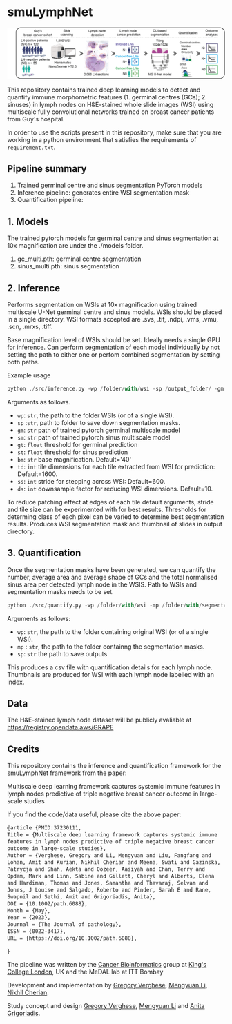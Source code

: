 # smuLymphNet

![](smuLymphNet.png)

This repository contains trained deep learning models to detect and quantify immune morphometric features (1. germinal centres (GCs); 2. sinuses) in lymph nodes on H&E-stained whole slide images (WSI) using multiscale fully convolutional networks trained on  breast cancer patients from Guy's hospital.

In order to use the scripts present in this repository, make sure that you are working in a python environment that satisfies the requirements of
`requirement.txt`.

## Pipeline summary 

1. Trained germinal centre and sinus segmentation PyTorch models
2. Inference pipeline: generates entire WSI segmentation mask
3. Quantification pipeline:


## 1. Models

The trained pytorch models for germinal centre and sinus segmentation at 10x magnification are under the ./models folder.

1. gc_multi.pth: germinal centre segmentation
2. sinus_multi.pth: sinus segmentation

## 2. Inference

Performs segmentation on WSIs at 10x magnification using trained multiscale U-Net germinal centre and sinus models. WSIs should be placed in a single directory. WSI formats accepted are .svs, .tif, .ndpi, .vms, .vmu, .scn, .mrxs, .tiff.

Base magnification level of WSIs should be set. Ideally needs a single GPU for inference. Can perform segmentation of each model individually by not setting the path to either one or perfom combined segmentation by setting both paths.

Example usage

```python
python ./src/inference.py -wp /folder/with/wsi -sp /output_folder/ -gm /models/gc_multi.pth -sm /models/sinus_multi.pth
```

Arguments as follows.

* `wp`: `str`, the path to the folder WSIs (or of a single WSI).
* `sp` :`str`, path to folder to save down segmentation masks.
* `gm`: `str` path of trained pytorch germinal multiscale model
* `sm`: `str` path of trained pytorch sinus multiscale model
* `gt`: `float` threshold for germinal prediction
* `st`: `float` threshold for sinus prediction
* `bm`: `str` base magnification. Default='40'
* `td`: `int` tile dimensions for each tile extracted from WSI for prediction: Default=1600.
* `ss`: `int` stride for stepping across WSI: Default=600.
* `ds`: `int` downsample factor for reducing WSI dimensions. Default=10.

To reduce patching effect at edges of each tile default arguments, stride and tile size can be experimented with for best results. Thresholds for determing class of each pixel can be varied to determine best segmentation results. Produces WSI segmentation mask and thumbnail of slides in output directory. 

## 3. Quantification

Once the segmentation masks have been generated, we can quantify the number, average area and average shape of GCs and the total normalised sinus area per detected lymph node in the WSIS. Path to WSIs and segmentation masks needs to be set.

```python
python ./src/quantify.py -wp /folder/with/wsi -mp /folder/with/segmentation_masks -sp /folder/to_save_output
```
 Arguments as follows:

* `wp`: `str`, the path to the folder containing original WSI (or of a single WSI).
* `mp` : `str`, the path to the folder containng the segmentation masks.
* `sp`: `str` the path to save outputs

This produces a csv file with quantification details for each lymph node. Thumbnails are produced for WSI with each lymph node labelled with an index.

## Data

The H&E-stained lymph node dataset will be publicly avaliable at https://registry.opendata.aws/GRAPE

## Credits

This repository contains the inference and quantification framework for the smuLymphNet framework from the paper:

Multiscale deep learning framework captures systemic immune features in lymph nodes predictive of triple negative breast cancer outcome in large-scale studies

If you find the code/data useful, please cite the above paper:

    @article {PMID:37230111,
	Title = {Multiscale deep learning framework captures systemic immune features in lymph nodes predictive of triple negative breast cancer outcome in large-scale studies},
	Author = {Verghese, Gregory and Li, Mengyuan and Liu, Fangfang and Lohan, Amit and Kurian, Nikhil Cherian and Meena, Swati and Gazinska, Patrycja and Shah, Aekta and Oozeer, Aasiyah and Chan, Terry and Opdam, Mark and Linn, Sabine and Gillett, Cheryl and Alberts, Elena and Hardiman, Thomas and Jones, Samantha and Thavaraj, Selvam and Jones, J Louise and Salgado, Roberto and Pinder, Sarah E and Rane, Swapnil and Sethi, Amit and Grigoriadis, Anita},
	DOI = {10.1002/path.6088},
	Month = {May},
	Year = {2023},
	Journal = {The Journal of pathology},
	ISSN = {0022-3417},
	URL = {https://doi.org/10.1002/path.6088},
}


The pipeline was written by the [Cancer Bioinformatics][url_cb] group at [King's College London][url_kcl], UK and the MeDAL lab at ITT Bombay

Development and implementation by [Gregory Verghese](gregory.e.verghese@kcl.ac.uk), [Mengyuan Li](mengyuan.3.li@@kcl.ac.uk), [Nikhil Cherian](nikhilcherian30@gmail.com). 

Study concept and design [Gregory Verghese](gregory.verghese.@kcl.ac.uk), [Mengyuan Li](mengyuan.3.li@@kcl.ac.uk) and [Anita Grigoriadis](anita.grigoriadis@kcl.ac.uk).

[url_cb]: http://cancerbioinformatics.co.uk/
[url_kcl]: https://www.kcl.ac.uk/

